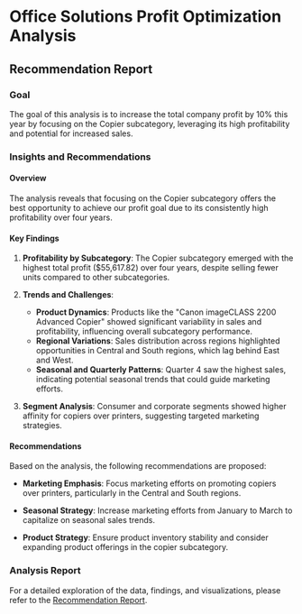 # Office Solutions Profit Optimization Analysis

## Recommendation Report

### Goal

The goal of this analysis is to increase the total company profit by 10% this year by focusing on the Copier subcategory, leveraging its high profitability and potential for increased sales.

### Insights and Recommendations

#### Overview

The analysis reveals that focusing on the Copier subcategory offers the best opportunity to achieve our profit goal due to its consistently high profitability over four years.

#### Key Findings

1. **Profitability by Subcategory**: The Copier subcategory emerged with the highest total profit ($55,617.82) over four years, despite selling fewer units compared to other subcategories.
   
2. **Trends and Challenges**:
   - **Product Dynamics**: Products like the "Canon imageCLASS 2200 Advanced Copier" showed significant variability in sales and profitability, influencing overall subcategory performance.
   - **Regional Variations**: Sales distribution across regions highlighted opportunities in Central and South regions, which lag behind East and West.
   - **Seasonal and Quarterly Patterns**: Quarter 4 saw the highest sales, indicating potential seasonal trends that could guide marketing efforts.

3. **Segment Analysis**: Consumer and corporate segments showed higher affinity for copiers over printers, suggesting targeted marketing strategies.

#### Recommendations

Based on the analysis, the following recommendations are proposed:

- **Marketing Emphasis**: Focus marketing efforts on promoting copiers over printers, particularly in the Central and South regions.
  
- **Seasonal Strategy**: Increase marketing efforts from January to March to capitalize on seasonal sales trends.
  
- **Product Strategy**: Ensure product inventory stability and consider expanding product offerings in the copier subcategory.

### Analysis Report

For a detailed exploration of the data, findings, and visualizations, please refer to the [Recommendation Report](./Recommendation_Report.pdf).

